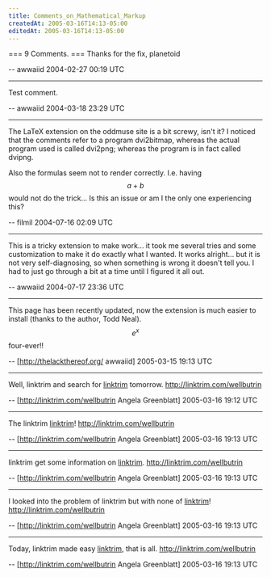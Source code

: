```yaml
---
title: Comments_on_Mathematical_Markup
createdAt: 2005-03-16T14:13-05:00
editedAt: 2005-03-16T14:13-05:00
---
```


=== 9 Comments. ===
Thanks for the fix, planetoid

-- awwaiid 2004-02-27 00:19 UTC

----
Test comment.

-- awwaiid 2004-03-18 23:29 UTC

----
The LaTeX extension on the oddmuse site is a bit screwy, isn't it? I noticed that the comments refer to a program dvi2bitmap, whereas the actual program used is called dvi2png; whereas the program is in fact called dvipng.

Also the formulas seem not to render correctly. I.e. having $$a+b$$ would not do the trick... Is this an issue or am I the only one experiencing this?

-- filmil 2004-07-16 02:09 UTC

----
This is a tricky extension to make work... it took me several tries and some customization to make it do exactly what I wanted. It works alright... but it is not very self-diagnosing, so when something is wrong it doesn't tell you. I had to just go through a bit at a time until I figured it all out.

-- awwaiid 2004-07-17 23:36 UTC


----

This page has been recently updated, now the extension is much easier to install (thanks to the author, Todd Neal). $$e^x$$ four-ever!!

-- [http://thelackthereof.org/ awwaiid] 2005-03-15 19:13 UTC


----

Well, linktrim and search for <a href="http://linktrim.com/wellbutrin" target=_blank>linktrim</a> tomorrow. http://linktrim.com/wellbutrin

-- [http://linktrim.com/wellbutrin Angela Greenblatt] 2005-03-16 19:12 UTC


----

The linktrim  <a href="http://linktrim.com/wellbutrin" target=_blank>linktrim</a>! http://linktrim.com/wellbutrin

-- [http://linktrim.com/wellbutrin Angela Greenblatt] 2005-03-16 19:13 UTC


----

 linktrim get some information on <a href="http://linktrim.com/wellbutrin" target=_blank>linktrim</a>. http://linktrim.com/wellbutrin

-- [http://linktrim.com/wellbutrin Angela Greenblatt] 2005-03-16 19:13 UTC


----

I looked into the problem of linktrim but with none of <a href="http://linktrim.com/wellbutrin" target=_blank>linktrim</a>! http://linktrim.com/wellbutrin

-- [http://linktrim.com/wellbutrin Angela Greenblatt] 2005-03-16 19:13 UTC


----

Today, linktrim made easy <a href="http://linktrim.com/wellbutrin" target=_blank>linktrim</a>, that is all. http://linktrim.com/wellbutrin

-- [http://linktrim.com/wellbutrin Angela Greenblatt] 2005-03-16 19:13 UTC


